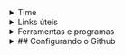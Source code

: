 <details>
    <summary>
        Time
    </summary>
    <table>
        <tr>
            <th>Posição</th>
            <th>Colaborador</th>
            <th>E-mail</th>
        </tr>
        <tr>
            <td>Product Owner</td>
            <td>Thays</td>
            <td>thays.sagrillo@carb43.com</td>
        </tr>
        <tr>
            <td>Tech Lead</td>
            <td>Abner</td>
            <td>abner.castro@carb43.com</td>
        </tr>
        <tr>
            <td>Engenheiro Front-End</td>
            <td>Daniel</td>
            <td>daniel.kochany@carb43.com</td>
        </tr>
        <tr>
            <td>Engenheiro Front-End</td>
            <td>João</td>
            <td>joao.penitente@carb43.com</td>
        </tr>
        <tr>
            <td>Engenheiro Back-End</td>
            <td>Matheus</td>
            <td>matheus.carvalho@carb43.com</td>
        </tr>
    </table>
</details>

<details>
    <summary>
        Links úteis
    </summary>
    <table>
        <tr>
            <th>Link</th>
            <th>Descrição</th>
        </tr>
        <tr>
            <td>Board de tarefas</td>
            <td>
                <a target="_blank" href="https://app.asana.com/1/1202197970974391/home">Link</a>
            </td>
        </tr>
        <tr>
            <td>Cloud Digital Ocean</td>
            <td>
                <a target="_blank" href="https://cloud.digitalocean.com/">Link</a>
            </td>
        </tr>
        <tr>
            <td>Google Cloud Platform</td>
            <td>
                <a target="_blank" href="https://cloud.google.com/">Link</a>
            </td>
        </tr>
        <tr>
            <td>Playbook 2025</td>
            <td>
                <a target="_blank" href="https://docs.google.com/spreadsheets/d/1y5n24jDBfhW3gjVRYSGhuyJV2sHDgwKZ78ALEL09-cQ/edit?gid=0#gid=0">Link</a>
            </td>
        </tr>
    </table>
</details>

<details>
    <summary>
        Ferramentas e programas
    </summary>
    <table>
        <tr>
            <th>Item</th>
        </tr>
        <tr>
            <td>Git</td>
        </tr>
        <tr>
            <td>Java</td>
        </tr>
        <tr>
            <td>Junit</td>
        </tr>
        <tr>
            <td>VS Code</td>
        </tr>
        <tr>
            <td>IntelliJ</td>
        </tr>
        <tr>
            <td>Appium</td>
        </tr>
        <tr>
            <td>Postman</td>
        </tr>
        <tr>
            <td>Draw.io</td>
        </tr>
    </table>
</details>

<details>
    <summary>
        ## Configurando o Github
    </summary>
    ** Passo a Passo**
    <br />1. Gerar chave SSH: ssh-keygen -t rsa -C "SEU_EMAIL@SEU_EMAIL.com.br" -b 4096
    <br />2. Cadastrar chave ssh no Github
</details>